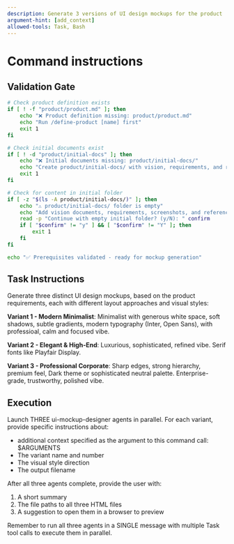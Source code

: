 ```yaml
---
description: Generate 3 versions of UI design mockups for the product
argument-hint: [add_context]
allowed-tools: Task, Bash
---
```

# Command instructions

## Validation Gate

```bash
# Check product definition exists
if [ ! -f "product/product.md" ]; then
    echo "❌ Product definition missing: product/product.md"
    echo "Run /define-product [name] first"
    exit 1
fi

# Check initial documents exist
if [ ! -d "product/initial-docs" ]; then
    echo "❌ Initial documents missing: product/initial-docs/"
    echo "Create product/initial-docs/ with vision, requirements, and reference materials"
    exit 1
fi

# Check for content in initial folder
if [ -z "$(ls -A product/initial-docs/)" ]; then
    echo "⚠️ product/initial-docs/ folder is empty"
    echo "Add vision documents, requirements, screenshots, and reference materials"
    read -p "Continue with empty initial folder? (y/N): " confirm
    if [ "$confirm" != "y" ] && [ "$confirm" != "Y" ]; then
        exit 1
    fi
fi

echo "✅ Prerequisites validated - ready for mockup generation"
```

## Task Instructions

Generate three distinct UI design mockups, based on the product requirements, each with different layout approaches and visual styles:

**Variant 1 - Modern Minimalist**: Minimalist with generous white space, soft shadows, subtle gradients, modern typography (Inter, Open Sans), with professioal, calm and focused vibe.

**Variant 2 - Elegant & High-End**: Luxurious, sophisticated, refined vibe. Serif fonts like Playfair Display.

**Variant 3 - Professional Corporate**: Sharp edges, strong hierarchy, premium feel, Dark theme or sophisticated neutral palette. Enterprise-grade, trustworthy, polished vibe.

## Execution

Launch THREE ui-mockup-designer agents in parallel. For each variant, provide specific instructions about:

- additional context specified as the argument to this command call: $ARGUMENTS
- The variant name and number
- The visual style direction
- The output filename

After all three agents complete, provide the user with:

1. A short summary
2. The file paths to all three HTML files
3. A suggestion to open them in a browser to preview

Remember to run all three agents in a SINGLE message with multiple Task tool calls to execute them in parallel.
